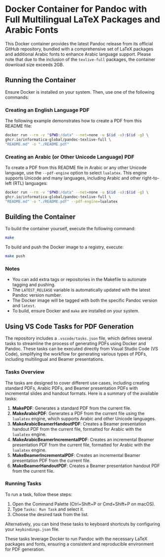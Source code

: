 # Docker Container for Pandoc with Full Multilingual LaTeX Packages and Arabic Fonts

This Docker container provides the latest Pandoc release from its official GitHub repository, bundled with a comprehensive set of LaTeX packages and additional Arabic fonts to enhance Arabic language support. Please note that due to the inclusion of the `texlive-full` packages, the container download size exceeds 2GB.

## Running the Container

Ensure Docker is installed on your system. Then, use one of the following commands:

### Creating an English Language PDF

The following example demonstrates how to create a PDF from this README file:

```sh
docker run --rm -v "$PWD:/data" --net=none -u $(id -u):$(id -g) \
ghcr.io/informatica-global/pandoc-texlive-full \
"README.md" -o "./README.pdf"
```

### Creating an Arabic (or Other Unicode Language) PDF

To create a PDF from this README file in Arabic or any other Unicode language, use the `--pdf-engine` option to select `lualatex`. This engine supports Unicode and many languages, including Arabic and other right-to-left (RTL) languages:

```sh
docker run --rm -v "$PWD:/data" --net=none -u $(id -u):$(id -g) \
ghcr.io/informatica-global/pandoc-texlive-full \
"README.md" -o "./README.pdf" --pdf-engine=lualatex 
```

## Building the Container

To build the container yourself, execute the following command:

```sh
make
```

To build and push the Docker image to a registry, execute:

```sh
make push
```

### Notes

- You can add extra tags or repositories in the Makefile to automate tagging and pushing.
- The `LATEST_RELEASE` variable is automatically updated with the latest Pandoc version number.
- The Docker image will be tagged with both the specific Pandoc version and `latest`.
- To build, ensure Docker and `make` are installed on your system.

## Using VS Code Tasks for PDF Generation

The repository includes a `.vscode/tasks.json` file, which defines several tasks to streamline the process of generating PDFs using Docker and Pandoc. These tasks can be executed directly from Visual Studio Code (VS Code), simplifying the workflow for generating various types of PDFs, including multilingual and Beamer presentations.

### Tasks Overview

The tasks are designed to cover different use cases, including creating standard PDFs, Arabic PDFs, and Beamer presentation PDFs with incremental slides and handout formats. Here is a summary of the available tasks:

1. **MakePDF**: Generates a standard PDF from the current file.
2. **MakeArabicPDF**: Generates a PDF from the current file using the `lualatex` engine, which supports Arabic and other Unicode languages.
3. **MakeArabicBeamerHandoutPDF**: Creates a Beamer presentation handout PDF from the current file, formatted for Arabic with the `lualatex` engine.
4. **MakeArabicBeamerIncrementalPDF**: Creates an incremental Beamer presentation PDF from the current file, formatted for Arabic with the `lualatex` engine.
5. **MakeBeamerIncrementalPDF**: Creates an incremental Beamer presentation PDF from the current file.
6. **MakeBeamerHandoutPDF**: Creates a Beamer presentation handout PDF from the current file.

### Running Tasks

To run a task, follow these steps:

1. Open the Command Palette (Ctrl+Shift+P or Cmd+Shift+P on macOS).
2. Type `Tasks: Run Task` and select it.
3. Choose the desired task from the list.

Alternatively, you can bind these tasks to keyboard shortcuts by configuring your `keybindings.json` file.

These tasks leverage Docker to run Pandoc with the necessary LaTeX packages and fonts, ensuring a consistent and reproducible environment for PDF generation.
